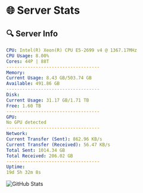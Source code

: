 # 🌐 Server Stats
## 🔍 Server Info
```yaml
CPU: Intel(R) Xeon(R) CPU E5-2699 v4 @ 1367.17MHz
CPU Usage: 8.00%
Cores: 44P | 88T
-----------------------------------
Memory:
Current Usage: 8.43 GB/503.74 GB
Available: 491.86 GB
-----------------------------------
Disk:
Current Usage: 31.17 GB/1.71 TB
Free: 1.60 TB
-----------------------------------
GPU:
No GPU detected
-----------------------------------
Network:
Current Transfer (Sent): 862.96 KB/s
Current Transfer (Received): 56.47 KB/s
Total Sent: 1014.34 GB
Total Received: 206.02 GB
-----------------------------------
Uptime:
19d 5h 32m 8s
```
![GitHub Stats](https://img.shields.io/badge/Updated-2025-05-08_22:40:56-blue)